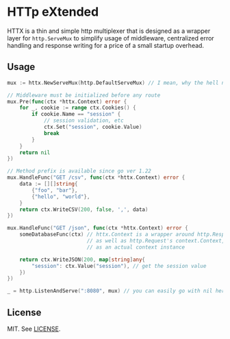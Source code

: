 # HTTp eXtended

HTTX is a thin and simple http multiplexer that is designed as a wrapper layer for `http.ServeMux` to simplify usage of
middleware, centralized error handling and response writing for a price of a small startup overhead.

## Usage

```go
mux := httx.NewServeMux(http.DefaultServeMux) // I mean, why the hell not use the default serve mux?

// Middleware must be initialized before any route
mux.Pre(func(ctx *httx.Context) error {
    for _, cookie := range ctx.Cookies() {
        if cookie.Name == "session" {
            // session validation, etc
            ctx.Set("session", cookie.Value)
            break
        }
    }
    return nil
})

// Method prefix is available since go ver 1.22
mux.HandleFunc("GET /csv", func(ctx *httx.Context) error {
    data := [][]string{
        {"foo", "bar"},
        {"hello", "world"},
    }
    return ctx.WriteCSV(200, false, ',', data)
})

mux.HandleFunc("GET /json", func(ctx *httx.Context) error {
    someDatabaseFunc(ctx) // httx.Context is a wrapper around http.ResponseWriter and http.Request,
                          // as well as http.Request's context.Context, allowing for usage of it
                          // as an actual context instance

    return ctx.WriteJSON(200, map[string]any{
        "session": ctx.Value("session"), // get the session value
    })
})

_ = http.ListenAndServe(":8080", mux) // you can easily go with nil here due to httx modifying http.DefaultServeMux
```

## License

MIT. See [LICENSE](LICENSE).
